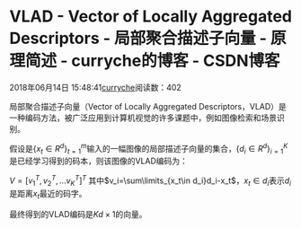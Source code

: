 # VLAD - Vector of Locally Aggregated Descriptors - 局部聚合描述子向量 - 原理简述 - curryche的博客 - CSDN博客





2018年06月14日 15:48:41[curryche](https://me.csdn.net/whwan11)阅读数：402








局部聚合描述子向量（Vector of Locally Aggregated Descriptors，VLAD）是一种编码方法，被广泛应用到计算机视觉的许多课题中，例如图像检索和场景识别。 

假设是$\{x_t\in R^{d}\}_{t=1}^{m}$输入的一幅图像的局部描述子向量的集合，$\{d_i\in R^{d}\}_{i=1}^{K}$是已经学习得到的码本，则该图像的VLAD编码为： 


$V=[v_1^T,v_2^T,...v_K^T]^T$
其中$v_i=\sum\limits_{x_t\in d_i}d_i-x_t$，$x_t\in d_i$表示$d_i$是距离$x_t$最近的码字。 

最终得到的VLAD编码是$Kd\times1$的向量。




